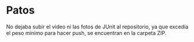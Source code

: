 # Patos
No dejaba subir el video ni las fotos de JUnit al repositorio, ya que excedia el peso minimo para hacer push, se encuentran en la carpeta ZIP.
